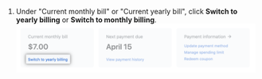 1. Under "Current monthly bill" or "Current yearly bill", click **Switch to yearly billing** or **Switch to monthly billing**. ![Botón para cambiar el plan del resumen de facturación](/assets/images/help/billing/change-plan-duration-link.png)
